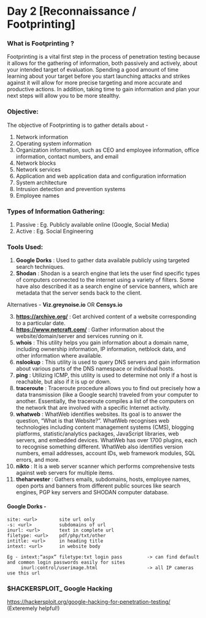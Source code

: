 # Day 2 [Reconnaissance / Footprinting]

### What is Footprinting ?
Footprinting is a vital first step in the process of penetration testing because it allows for
the gathering of information, both passively and actively, about your intended target of
evaluation. Spending a good amount of time learning about your target before you start
launching attacks and strikes against it will allow for more precise targeting and more
accurate and productive actions. In addition, taking time to gain information and plan
your next steps will allow you to be more stealthy.

### Objective:
The objective of Footprinting is to gather details about -
1. Network information
2. Operating system information
3. Organization information, such as CEO and employee information, office information, contact numbers, and email
4. Network blocks
5. Network services
6. Application and web application data and configuration information
7. System architecture
8. Intrusion detection and prevention systems
9. Employee names

### Types of Information Gathering:
1. Passive : Eg. Publicly available online  (Google, Social Media)
2. Active : Eg. Social Engineering

### Tools Used:
1. **Google Dorks** : Used to gather data available publicly using targeted search techniques.
2. **Shodan** : Shodan is a search engine that lets the user find specific types of computers connected to the internet using a variety of filters. Some have also described it as a search engine of service banners, which are metadata that the server sends back to the client.

Alternatives - **Viz.greynoise.io**  OR  **Censys.io**

3. **https://archive.org/** : Get archived content of a website corresponding to a particular date.
4. **https://www.netcraft.com/** : Gather information about the website/domain/server and services running on it.
5. **whois** : This utility helps you gain information about a domain name, including ownership information, IP information, netblock data, and other information where available.
6. **nslookup** : This utility is used to query DNS servers and gain information about various parts of the DNS namespace or individual hosts. 
7. **ping** : Utilizing ICMP, this utility is used to determine not only if a host is reachable, but
also if it is up or down.
8. **traceroute** :  Traceroute procedure allows you to find out precisely how a data transmission (like a Google search) traveled from your computer to another. Essentially, the traceroute compiles a list of the computers on the network that are involved with a specific Internet activity.
9. **whatweb** : WhatWeb identifies websites. Its goal is to answer the question, “What is that Website?”. WhatWeb recognises web technologies including content management systems (CMS), blogging platforms, statistic/analytics packages, JavaScript libraries, web servers, and embedded devices. WhatWeb has over 1700 plugins, each to recognise something different. WhatWeb also identifies version numbers, email addresses, account IDs, web framework modules, SQL errors, and more.
10. **nikto** : It is a web server scanner which performs comprehensive tests against web servers for multiple items.
11. **theharvester** : Gathers emails, subdomains, hosts, employee names, open ports and banners from different public sources like search engines, PGP key servers and SHODAN computer database.

#### Google Dorks - 
```
site: <url>        site url only
-s: <url>          subdomains of url
inurl: <url>       text in complete url
filetype: <url>    pdf/php/txt/other
intitle: <url>     in heading title
intext: <url>      in website body

Eg - intext:“aspx” filetype:txt login pass         -> can find default and common login passwords easily for sites
     inurl:control/userimage.html                  -> all IP cameras use this url
```
### $HACKERSPLOIT_ Google Hacking
https://hackersploit.org/google-hacking-for-penetration-testing/ (Exteremely helpful!)
